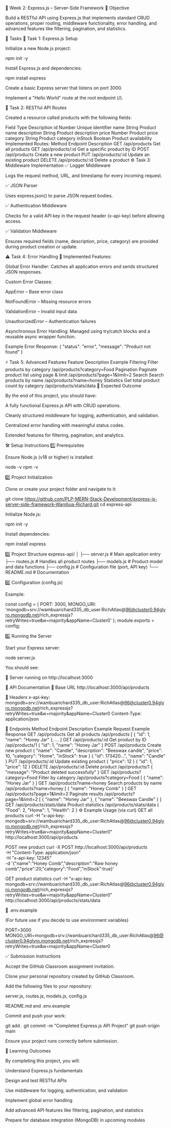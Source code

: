 🚂 Week 2: Express.js – Server-Side Framework
🚀 Objective

Build a RESTful API using Express.js that implements standard CRUD operations, proper routing, middleware functionality, error handling, and advanced features like filtering, pagination, and statistics.

📂 Tasks
🧩 Task 1: Express.js Setup

Initialize a new Node.js project:

npm init -y


Install Express.js and dependencies:

npm install express


Create a basic Express server that listens on port 3000.

Implement a "Hello World" route at the root endpoint (/).

🧱 Task 2: RESTful API Routes

Created a resource called products with the following fields:

Field	Type	Description
id	Number	Unique identifier
name	String	Product name
description	String	Product description
price	Number	Product price
category	String	Product category
inStock	Boolean	Product availability
Implemented Routes:
Method	Endpoint	Description
GET	/api/products	Get all products
GET	/api/products/:id	Get a specific product by ID
POST	/api/products	Create a new product
PUT	/api/products/:id	Update an existing product
DELETE	/api/products/:id	Delete a product
⚙️ Task 3: Middleware Implementation
✅ Logger Middleware

Logs the request method, URL, and timestamp for every incoming request.

✅ JSON Parser

Uses express.json() to parse JSON request bodies.

✅ Authentication Middleware

Checks for a valid API key in the request header (x-api-key) before allowing access.

✅ Validation Middleware

Ensures required fields (name, description, price, category) are provided during product creation or update.

⚠️ Task 4: Error Handling
🧰 Implemented Features:

Global Error Handler: Catches all application errors and sends structured JSON responses.

Custom Error Classes:

AppError – Base error class

NotFoundError – Missing resource errors

ValidationError – Invalid input data

UnauthorizedError – Authentication failures

Asynchronous Error Handling: Managed using try/catch blocks and a reusable async wrapper function.

Example Error Response:
{
  "status": "error",
  "message": "Product not found"
}

⚡ Task 5: Advanced Features
Feature	Description	Example
Filtering	Filter products by category	/api/products?category=Food
Pagination	Paginate product list using page & limit	/api/products?page=1&limit=2
Search	Search products by name	/api/products?name=honey
Statistics	Get total product count by category	/api/products/stats/data
🧪 Expected Outcome

By the end of this project, you should have:

A fully functional Express.js API with CRUD operations.

Cleanly structured middleware for logging, authentication, and validation.

Centralized error handling with meaningful status codes.

Extended features for filtering, pagination, and analytics.

🛠️ Setup Instructions
1️⃣ Prerequisites

Ensure Node.js (v18 or higher) is installed:

node -v
npm -v

2️⃣ Project Initialization

Clone or create your project folder and navigate to it:

git clone https://github.com/PLP-MERN-Stack-Development/express-js-server-side-framework-Wambua-Richard.git
cd express-api


Initialize Node.js:

npm init -y


Install dependencies:

npm install express

3️⃣ Project Structure
express-api/
│
├── server.js       # Main application entry
├── routes.js       # Handles all product routes
├── models.js       # Product model and data functions
├── config.js       # Configuration file (port, API key)
└── README.md       # Documentation

4️⃣ Configuration (config.js)

Example:

const config = {
  PORT: 3000,
  MONGO_URI: 'mongodb+srv://wambuarichard335_db_user:RichAtlas@96@cluster0.94glyro.mongodb.net/rich_expressjs?retryWrites=true&w=majority&appName=Cluster0'
};
module.exports = config;

5️⃣ Running the Server

Start your Express server:

node server.js


You should see:

🚀 Server running on http://localhost:3000

📡 API Documentation
🔹 Base URL
http://localhost:3000/api/products

🔸 Headers
x-api-key: mongodb+srv://wambuarichard335_db_user:RichAtlas@96@cluster0.94glyro.mongodb.net/rich_expressjs?retryWrites=true&w=majority&appName=Cluster0
Content-Type: application/json

🔸 Endpoints
Method	Endpoint	Description	Example Request	Example Response
GET	/api/products	Get all products	/api/products	[ { "id": 1, "name": "Honey Jar" }, ... ]
GET	/api/products/:id	Get product by ID	/api/products/1	{ "id": 1, "name": "Honey Jar" }
POST	/api/products	Create new product	{ "name": "Candle", "description": "Beeswax candle", "price": 10, "category": "Home", "inStock": true }	{ "id": 173420...", "name": "Candle" }
PUT	/api/products/:id	Update existing product	{ "price": 12 }	{ "id": 1, "price": 12 }
DELETE	/api/products/:id	Delete product	/api/products/1	{ "message": "Product deleted successfully" }
GET	/api/products?category=Food	Filter by category	/api/products?category=Food	[ { "name": "Honey Jar" } ]
GET	/api/products?name=honey	Search products by name	/api/products?name=honey	[ { "name": "Honey Comb" } ]
GET	/api/products?page=1&limit=2	Paginate results	/api/products?page=1&limit=2	[ { "name": "Honey Jar" }, { "name": "Beeswax Candle" } ]
GET	/api/products/stats/data	Product statistics	/api/products/stats/data	{ "Food": 2, "Home": 1, "Health": 2 }
⚙️ Example Usage (via curl)
GET all products
curl -H "x-api-key: mongodb+srv://wambuarichard335_db_user:RichAtlas@96@cluster0.94glyro.mongodb.net/rich_expressjs?retryWrites=true&w=majority&appName=Cluster0" http://localhost:3000/api/products

POST new product
curl -X POST http://localhost:3000/api/products \
  -H "Content-Type: application/json" \
  -H "x-api-key: 12345" \
  -d '{"name":"Honey Comb","description":"Raw honey comb","price":20,"category":"Food","inStock":true}'

GET product statistics
curl -H "x-api-key: mongodb+srv://wambuarichard335_db_user:RichAtlas@96@cluster0.94glyro.mongodb.net/rich_expressjs?retryWrites=true&w=majority&appName=Cluster0" http://localhost:3000/api/products/stats/data

🧰 .env.example

(For future use if you decide to use environment variables)

PORT=3000
MONGO_URI=mongodb+srv://wambuarichard335_db_user:RichAtlas@96@cluster0.94glyro.mongodb.net/rich_expressjs?retryWrites=true&w=majority&appName=Cluster0

✅ Submission Instructions

Accept the GitHub Classroom assignment invitation.

Clone your personal repository created by GitHub Classroom.

Add the following files to your repository:

server.js, routes.js, models.js, config.js

README.md and .env.example

Commit and push your work:

git add .
git commit -m "Completed Express.js API Project"
git push origin main


Ensure your project runs correctly before submission.

🧠 Learning Outcomes

By completing this project, you will:

Understand Express.js fundamentals

Design and test RESTful APIs

Use middleware for logging, authentication, and validation

Implement global error handling

Add advanced API features like filtering, pagination, and statistics

Prepare for database integration (MongoDB) in upcoming modules